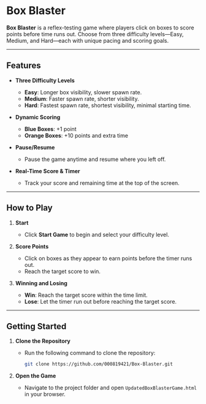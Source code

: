 # Box Blaster

**Box Blaster** is a reflex-testing game where players click on boxes to score points before time runs out. Choose from three difficulty levels—Easy, Medium, and Hard—each with unique pacing and scoring goals.

---

## Features

- **Three Difficulty Levels**
  - **Easy**: Longer box visibility, slower spawn rate.
  - **Medium**: Faster spawn rate, shorter visibility.
  - **Hard**: Fastest spawn rate, shortest visibility, minimal starting time.
  
- **Dynamic Scoring**
  - **Blue Boxes**: +1 point  
  - **Orange Boxes**: +10 points and extra time  

- **Pause/Resume**  
  - Pause the game anytime and resume where you left off.

- **Real-Time Score & Timer**  
  - Track your score and remaining time at the top of the screen.

---

## How to Play

1. **Start**  
   - Click **Start Game** to begin and select your difficulty level.

2. **Score Points**  
   - Click on boxes as they appear to earn points before the timer runs out.
   - Reach the target score to win.

3. **Winning and Losing**  
   - **Win**: Reach the target score within the time limit.
   - **Lose**: Let the timer run out before reaching the target score.

---

## Getting Started

1. **Clone the Repository**  
   - Run the following command to clone the repository:
     ```bash
     git clone https://github.com/000819421/Box-Blaster.git
     ```

2. **Open the Game**  
   - Navigate to the project folder and open `UpdatedBoxBlasterGame.html` in your browser.
